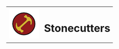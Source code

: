 <table width="100%" style="border: none; border-collapse: collapse;">
  <tr style="border: none;">
    <td style="border: none;" align="left">
      <img src="./Images/LogoMagios.jpg" alt="Logo" width="80">
    </td>
    <td style="border: none;">
      <h1>Stonecutters</h1>
    </td>
  </tr>
</table>
